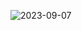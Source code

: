 ![2023-09-07](https://github.com/Addarshkumar/nandtotetris-project1.2/assets/142793710/af52d612-aa4b-4ced-b93d-e4e2785c72e0)
